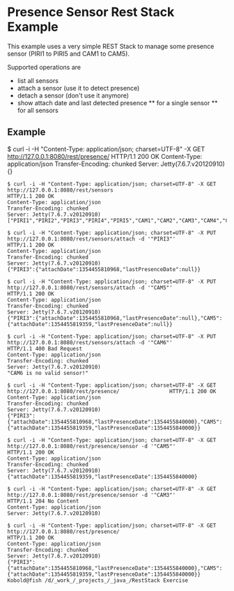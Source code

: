 # Presence Sensor Rest Stack Example #

This example uses a very simple REST Stack to manage some presence sensor 
(PIRI1 to PIRI5 and CAM1 to CAM5).

Supported operations are
* list all sensors
* attach a sensor (use it to detect presence)
* detach a sensor (don't use it anymore)
* show attach date and last detected presence
** for a single sensor
** for all sensors


## Example ##

$ curl -i -H "Content-Type: application/json; charset=UTF-8" -X GET http://127.0.0.1:8080/rest/presence/
HTTP/1.1 200 OK
Content-Type: application/json
Transfer-Encoding: chunked
Server: Jetty(7.6.7.v20120910)
{}

	$ curl -i -H "Content-Type: application/json; charset=UTF-8" -X GET http://127.0.0.1:8080/rest/sensors
	HTTP/1.1 200 OK
	Content-Type: application/json
	Transfer-Encoding: chunked
	Server: Jetty(7.6.7.v20120910)
	["PIRI1","PIRI2","PIRI3","PIRI4","PIRI5","CAM1","CAM2","CAM3","CAM4","CAM5"]
	
	$ curl -i -H "Content-Type: application/json; charset=UTF-8" -X PUT http://127.0.0.1:8080/rest/sensors/attach -d '"PIRI3"'
	HTTP/1.1 200 OK
	Content-Type: application/json
	Transfer-Encoding: chunked
	Server: Jetty(7.6.7.v20120910)
	{"PIRI3":{"attachDate":1354455810968,"lastPresenceDate":null}}
	
	$ curl -i -H "Content-Type: application/json; charset=UTF-8" -X PUT http://127.0.0.1:8080/rest/sensors/attach -d '"CAM5"'
	HTTP/1.1 200 OK
	Content-Type: application/json
	Transfer-Encoding: chunked
	Server: Jetty(7.6.7.v20120910)
	{"PIRI3":{"attachDate":1354455810968,"lastPresenceDate":null},"CAM5":{"attachDate":1354455819359,"lastPresenceDate":null}}
	
	$ curl -i -H "Content-Type: application/json; charset=UTF-8" -X PUT http://127.0.0.1:8080/rest/sensors/attach -d '"CAM6"'
	HTTP/1.1 400 Bad Request
	Content-Type: application/json
	Transfer-Encoding: chunked
	Server: Jetty(7.6.7.v20120910)
	"CAM6 is no valid sensor!"
	
	$ curl -i -H "Content-Type: application/json; charset=UTF-8" -X GET http://127.0.0.1:8080/rest/presence/                HTTP/1.1 200 OK
	Content-Type: application/json
	Transfer-Encoding: chunked
	Server: Jetty(7.6.7.v20120910)
	{"PIRI3":{"attachDate":1354455810968,"lastPresenceDate":1354455840000},"CAM5":{"attachDate":1354455819359,"lastPresenceDate":1354455840000}}
	
	$ curl -i -H "Content-Type: application/json; charset=UTF-8" -X GET http://127.0.0.1:8080/rest/presence/sensor -d '"CAM5"'
	HTTP/1.1 200 OK
	Content-Type: application/json
	Transfer-Encoding: chunked
	Server: Jetty(7.6.7.v20120910)
	{"attachDate":1354455819359,"lastPresenceDate":1354455840000}
	
	$ curl -i -H "Content-Type: application/json; charset=UTF-8" -X GET http://127.0.0.1:8080/rest/presence/sensor -d '"CAM3"'
	HTTP/1.1 204 No Content
	Content-Type: application/json
	Server: Jetty(7.6.7.v20120910)
	
	$ curl -i -H "Content-Type: application/json; charset=UTF-8" -X GET http://127.0.0.1:8080/rest/presence/
	HTTP/1.1 200 OK
	Content-Type: application/json
	Transfer-Encoding: chunked
	Server: Jetty(7.6.7.v20120910)
	{"PIRI3":{"attachDate":1354455810968,"lastPresenceDate":1354455840000},"CAM5":{"attachDate":1354455819359,"lastPresenceDate":1354455840000}}
	Kobold@fish /d/_work_/_projects_/_java_/RestStack Exercise

